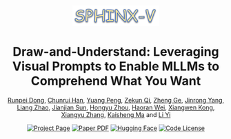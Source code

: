 <div align="center">

<img src="assets/figures/sphinx-v_text.png" style="width: 40%" alt="SPHINX-V Logo"/>

</div>

<div align="center">


# Draw-and-Understand: Leveraging Visual Prompts to Enable MLLMs to Comprehend What You Want

[Runpei Dong](https://runpeidong.github.io/), [Chunrui Han](), [Yuang Peng](https://yuangpeng.com/), [Zekun Qi](https://qizekun.github.io/), [Zheng Ge](https://joker316701882.github.io/), [Jinrong Yang](https://yancie-yjr.github.io/), [Liang Zhao](), [Jianjian Sun](https://scholar.google.com/citations?user=MVZrGkYAAAAJ&hl=en), [Hongyu Zhou](https://scholar.google.com/citations?user=i1PB3cEAAAAJ&hl=en), [Haoran Wei](https://scholar.google.com/citations?user=J4naK0MAAAAJ&hl=en), [Xiangwen Kong](), [Xiangyu Zhang](https://scholar.google.com/citations?user=yuB-cfoAAAAJ&hl=en), [Kaisheng Ma](http://group.iiis.tsinghua.edu.cn/~maks/leader.html) and [Li Yi](https://ericyi.github.io)
</div>

<div align="center">

[![Project Page](https://img.shields.io/badge/Project-Page-green.svg)](https://dreamllm.github.io/) [![Paper PDF](https://img.shields.io/badge/Paper-PDF-red.svg)](https://openreview.net/pdf?id=y01KGvd9Bw) [![Hugging Face](https://img.shields.io/badge/🤗-Hugging_Face-yellow.svg)](https://huggingface.co/collections/RunpeiDong/dreamllm-65fa8297e12a435e55e4b5ca) [![Code License](https://img.shields.io/badge/Code%20License-Apache_2.0-blue.svg)](https://github.com/RunpeiDong/ChatDreamer-Private/blob/master/LICENSE)

</div>
